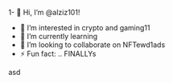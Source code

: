 1- 👋 Hi, I’m @alziz101!
- 👀 I’m interested in crypto and gaming11
- 🌱 I’m currently learning 
- 💞️ I’m looking to collaborate on NFTewd1ads
- ⚡ Fun fact: .. FINALLYs
<!---
alziz101/alziz101 is a ✨ special ✨ repository be1cause its `README.md` (this file) appears on your GitHub profile.
You can click the Preview link to take a look at your changes.
--->asd
